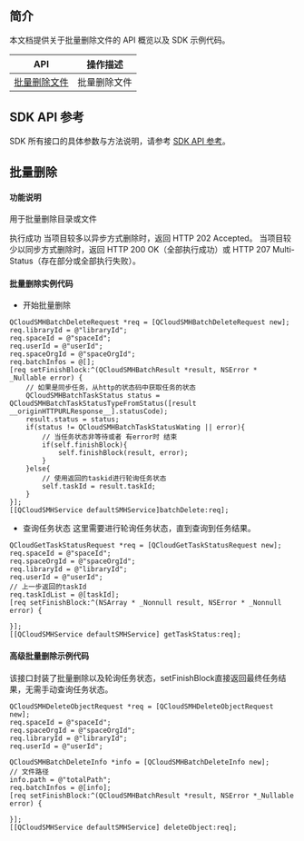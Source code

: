 ## 简介

本文档提供关于批量删除文件的 API 概览以及 SDK 示例代码。

| API                                                          | 操作描述                         |
| ------------------------------------------------------------ | -------------------------------- |
| [批量删除文件](https://cloud.tencent.com/document/product/1339/71259) | 批量删除文件      |

## SDK API 参考

SDK 所有接口的具体参数与方法说明，请参考 [SDK API 参考](https://smh-sdk-doc-1253960454.cos.ap-guangzhou.myqcloud.com/ios_api_doc/html/index.html)。

## 批量删除

#### 功能说明

用于批量删除目录或文件

执行成功
当项目较多以异步方式删除时，返回 HTTP 202 Accepted。
当项目较少以同步方式删除时，返回 HTTP 200 OK（全部执行成功）或 HTTP 207 Multi-Status（存在部分或全部执行失败）。


#### 批量删除实例代码
* 开始批量删除
```
QCloudSMHBatchDeleteRequest *req = [QCloudSMHBatchDeleteRequest new];
req.libraryId = @"libraryId";
req.spaceId = @"spaceId";
req.userId = @"userId";
req.spaceOrgId = @"spaceOrgId";
req.batchInfos = @[];
[req setFinishBlock:^(QCloudSMHBatchResult *result, NSError * _Nullable error) {
    // 如果是同步任务，从http的状态码中获取任务的状态
    QCloudSMHBatchTaskStatus status = QCloudSMHBatchTaskStatusTypeFromStatus([result __originHTTPURLResponse__].statusCode);
    result.status = status;
    if(status != QCloudSMHBatchTaskStatusWating || error){
        // 当任务状态非等待或者 有error时 结束
        if(self.finishBlock){
            self.finishBlock(result, error);
        }
    }else{
        // 使用返回的taskid进行轮询任务状态
        self.taskId = result.taskId;
    }
}];
[[QCloudSMHService defaultSMHService]batchDelete:req];

```

* 查询任务状态
这里需要进行轮询任务状态，直到查询到任务结果。
```
QCloudGetTaskStatusRequest *req = [QCloudGetTaskStatusRequest new];
req.spaceId = @"spaceId";
req.spaceOrgId = @"spaceOrgId";
req.libraryId = @"libraryId";
req.userId = @"userId";
// 上一步返回的taskId
req.taskIdList = @[taskId];
[req setFinishBlock:^(NSArray * _Nonnull result, NSError * _Nonnull error) {
    
}];
[[QCloudSMHService defaultSMHService] getTaskStatus:req];
```

#### 高级批量删除示例代码
该接口封装了批量删除以及轮询任务状态，setFinishBlock直接返回最终任务结果，无需手动查询任务状态。
```
QCloudSMHDeleteObjectRequest *req = [QCloudSMHDeleteObjectRequest new];
req.spaceId = @"spaceId";
req.spaceOrgId = @"spaceOrgId";
req.libraryId = @"libraryId";
req.userId = @"userId";

QCloudSMHBatchDeleteInfo *info = [QCloudSMHBatchDeleteInfo new];
// 文件路径
info.path = @"totalPath";
req.batchInfos = @[info];
[req setFinishBlock:^(QCloudSMHBatchResult *result, NSError *_Nullable error) {
    
}];
[[QCloudSMHService defaultSMHService] deleteObject:req];
```